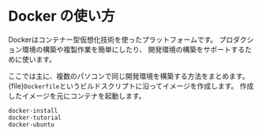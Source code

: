 # Docker の使い方

Dockerはコンテナー型仮想化技術を使ったプラットフォームです。
プロダクション環境の構築や複製作業を簡単にしたり、
開発環境の構築をサポートするために使います。

ここでは主に、複数のパソコンで同じ開発環境を構築する方法をまとめます。
{file}`Dockerfile`というビルドスクリプトに沿ってイメージを作成します。
作成したイメージを元にコンテナを起動します。


```{toctree}
docker-install
docker-tutorial
docker-ubuntu
```
